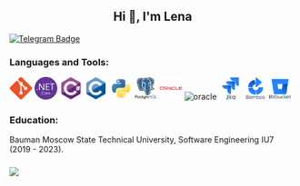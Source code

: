 <h2 align="center">Hi 👋, I'm Lena</h2>

[![Telegram Badge](https://img.shields.io/badge/-Telegram-0088cc?style=flat-square&logo=Telegram&logoColor=white)](https://t.me/helena_fro)

<!--
**lenoleuum/lenoleuum** is a ✨ _special_ ✨ repository because its `README.md` (this file) appears on your GitHub profile.

Here are some ideas to get you started:

- 🔭 I’m currently working on ...
- 🌱 I’m currently learning ...
- 👯 I’m looking to collaborate on ...
- 🤔 I’m looking for help with ...
- 💬 Ask me about ...
- 📫 How to reach me: ...
- 😄 Pronouns: ...
- ⚡ Fun fact: ...
-->

<h3 align="left">Languages and Tools:</h3>
<p align="left">
 <img src="https://github.com/devicons/devicon/blob/master/icons/git/git-original.svg" alt="git" width="40" height="40"/>
 <img src="https://github.com/devicons/devicon/blob/master/icons/dotnetcore/dotnetcore-original.svg" alt="dotnetcore" width="40" height="40"/>
 <img src="https://github.com/devicons/devicon/blob/master/icons/csharp/csharp-original.svg" alt="csharp" width="40" height="40"/>
 <img src="https://github.com/devicons/devicon/blob/master/icons/c/c-original.svg" alt="c" width="40" height="40"/>
 <img src="https://github.com/devicons/devicon/blob/master/icons/python/python-original.svg" alt="python" width="40" height="40"/>
 <img src="https://github.com/devicons/devicon/blob/master/icons/postgresql/postgresql-original-wordmark.svg" alt="postgresql" width="40" height="40"/>
 <img src="https://github.com/devicons/devicon/blob/master/icons/oracle/oracle-original.svg" alt="oracle" width="40" height="40"/>
 <img src="https://yandex.ru/images/search?text=informatica%20powercenter%20logo&from=tabbar&pos=2&img_url=http%3A%2F%2Fbayard-consulting.com%2Fwp-content%2Fuploads%2F2020%2F12%2Finformatica-logo_neu.png&rpt=simage&lr=10758" alt="oracle" width="40" height="40"/>
 <img src="https://github.com/devicons/devicon/blob/master/icons/jira/jira-original-wordmark.svg" alt="jira" width="40" height="40"/>
 <img src="https://github.com/devicons/devicon/blob/master/icons/bamboo/bamboo-original-wordmark.svg" alt="bamboo" width="40" height="40"/>
 <img src="https://github.com/devicons/devicon/blob/master/icons/bitbucket/bitbucket-original-wordmark.svg" alt="bitbucket" width="40" height="40"/>
</p>

<h3 align="left">Education:</h3>
<div>
Bauman Moscow State Technical University, Software Engineering IU7 (2019 - 2023). &nbsp;
</div>

###

<div id="end-gif" align="left">
  <img src="https://user-images.githubusercontent.com/76661573/201724767-c581727f-466f-4652-8d1d-d04b66037598.jpg" width="400"/>
</div>

